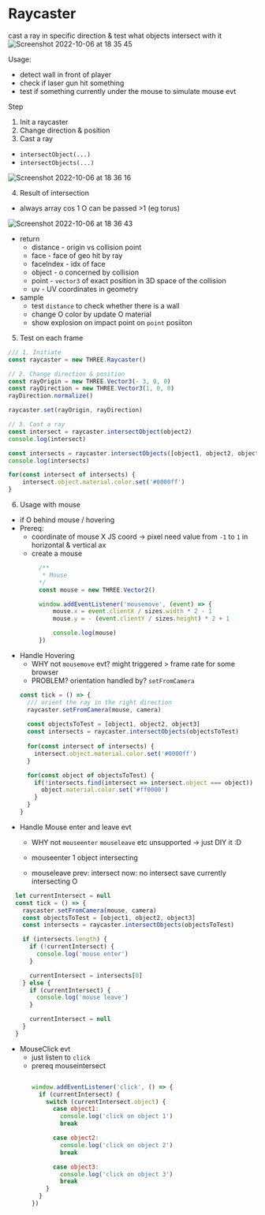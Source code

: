 # Raycaster

cast a ray in specific direction & test what objects intersect with it
![Screenshot 2022-10-06 at 18 35 45](https://user-images.githubusercontent.com/31156788/194302652-166ef798-4f51-4796-8a80-63fac9c65c79.png)

Usage:
- detect wall in front of player
- check if laser gun hit something
- test if something currently under the mouse to simulate mouse evt


Step
1. Init a raycaster
2. Change direction & position
3. Cast a ray
  - `intersectObject(...)`
  - `intersectObjects(...)`
  
  ![Screenshot 2022-10-06 at 18 36 16](https://user-images.githubusercontent.com/31156788/194302761-68570bcb-e814-45d8-8879-e50490d9d4c5.png)
  
4. Result of intersection
  - always array cos 1 O can be passed >1 (eg torus)
  
  ![Screenshot 2022-10-06 at 18 36 43](https://user-images.githubusercontent.com/31156788/194302880-f9e48315-7d43-4e6c-8400-c0caa9cc55c5.png)

  - return
    - distance - origin vs collision point
    - face - face of geo hit by ray
    - faceIndex - idx of face
    - object - o concerned by collision
    - point - `vector3` of exact position in 3D space of the collision 
    - uv - UV coordinates in geometry
  - sample
    - test `distance` to check whether there is a wall
    - change O color by update O material
    - show explosion on impact point on `point` posiiton
5. Test on each frame
  
```js
/// 1. Initiate
const raycaster = new THREE.Raycaster()

// 2. Change direction & position
const rayOrigin = new THREE.Vector3(- 3, 0, 0)
const rayDirection = new THREE.Vector3(1, 0, 0)
rayDirection.normalize()

raycaster.set(rayOrigin, rayDirection)

// 3. Cast a ray
const intersect = raycaster.intersectObject(object2)
console.log(intersect)

const intersects = raycaster.intersectObjects([object1, object2, object3])
console.log(intersects)

for(const intersect of intersects) {
    intersect.object.material.color.set('#0000ff')
}
```

6. Usage with mouse
  - if O behind mouse / hovering
  - Prereq:
    - coordinate of mouse
      X JS coord -> pixel
      need value from `-1` to `1` in horizontal & vertical ax
    - create a mouse
      ```js
        /**
         * Mouse
        */
        const mouse = new THREE.Vector2()

        window.addEventListener('mousemove', (event) => {
            mouse.x = event.clientX / sizes.width * 2 - 1
            mouse.y = - (event.clientY / sizes.height) * 2 + 1

            console.log(mouse)
        })
      ```
  - Handle Hovering
    - WHY not `mousemove` evt?
      might triggered > frame rate for some browser
    - PROBLEM?
      orientation
      handled by? `setFromCamera`
    ```js
    const tick = () => {
      /// orient the ray in the right direction
      raycaster.setFromCamera(mouse, camera)
      
      const objectsToTest = [object1, object2, object3]
      const intersects = raycaster.intersectObjects(objectsToTest)
      
      for(const intersect of intersects) {
        intersect.object.material.color.set('#0000ff')
      }

      for(const object of objectsToTest) {
        if(!intersects.find(intersect => intersect.object === object)) {
          object.material.color.set('#ff0000')
        }
      }
    }
    ```
  - Handle Mouse enter and leave evt
    - WHY not `mouseenter` `mouseleave` etc
      unsupported -> just DIY it :D

    - mouseenter
      1 object intersecting
    - mouseleave
      prev: intersect
      now: no intersect
      save currently intersecting O
  ```js
    let currentIntersect = null
    const tick = () => {
      raycaster.setFromCamera(mouse, camera)
      const objectsToTest = [object1, object2, object3]
      const intersects = raycaster.intersectObjects(objectsToTest)

      if (intersects.length) {
        if (!currentIntersect) {
          console.log('mouse enter')
        }

        currentIntersect = intersects[0]
      } else {
        if (currentIntersect) {
          console.log('mouse leave')
        }

        currentIntersect = null
      }
    }
  ```
  - MouseClick evt
    - just listen to `click` 
    - prereq mouseintersect
      ```js
      
      window.addEventListener('click', () => {
        if (currentIntersect) {
          switch (currentIntersect.object) {
            case object1:
              console.log('click on object 1')
              break

            case object2:
              console.log('click on object 2')
              break

            case object3:
              console.log('click on object 3')
              break
          }
        }
      })
      ```

